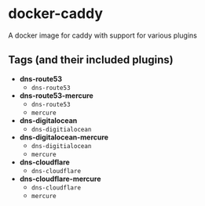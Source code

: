 # docker-caddy
A docker image for caddy with support for various plugins

## Tags (and their included plugins)

- **dns-route53**
  - `dns-route53`
- **dns-route53-mercure**
  - `dns-route53`
  - `mercure`
- **dns-digitalocean**
  - `dns-digitialocean`
- **dns-digitalocean-mercure**
  - `dns-digitialocean`
  - `mercure`
- **dns-cloudflare**
  - `dns-cloudflare`
- **dns-cloudflare-mercure**
  - `dns-cloudflare`
  - `mercure`
